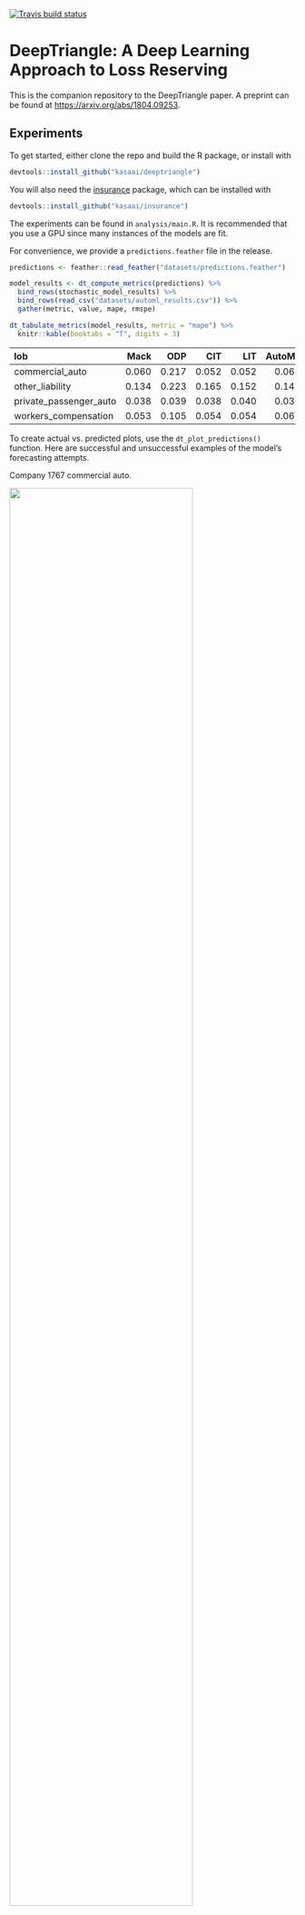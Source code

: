 
<!-- README.md is generated from README.Rmd. Please edit that file -->

[![Travis build
status](https://travis-ci.org/kasaai/deeptriangle.svg?branch=master)](https://travis-ci.org/kasaai/deeptriangle)

# DeepTriangle: A Deep Learning Approach to Loss Reserving

This is the companion repository to the DeepTriangle paper. A preprint
can be found at <https://arxiv.org/abs/1804.09253>.

## Experiments

To get started, either clone the repo and build the R package, or
install with

``` r
devtools::install_github("kasaai/deeptriangle")
```

You will also need the [insurance](https://github.com/kasaai/insurance)
package, which can be installed with

``` r
devtools::install_github("kasaai/insurance")
```

The experiments can be found in `analysis/main.R`. It is recommended
that you use a GPU since many instances of the models are fit.

For convenience, we provide a `predictions.feather` file in the release.

``` r
predictions <- feather::read_feather("datasets/predictions.feather")

model_results <- dt_compute_metrics(predictions) %>%
  bind_rows(stochastic_model_results) %>%
  bind_rows(read_csv("datasets/automl_results.csv")) %>%
  gather(metric, value, mape, rmspe)

dt_tabulate_metrics(model_results, metric = "mape") %>%
  knitr::kable(booktabs = "T", digits = 3)
```

| lob                      |  Mack |   ODP |   CIT |   LIT | AutoML | DeepTriangle |
| :----------------------- | ----: | ----: | ----: | ----: | -----: | -----------: |
| commercial\_auto         | 0.060 | 0.217 | 0.052 | 0.052 |  0.068 |        0.043 |
| other\_liability         | 0.134 | 0.223 | 0.165 | 0.152 |  0.142 |        0.109 |
| private\_passenger\_auto | 0.038 | 0.039 | 0.038 | 0.040 |  0.036 |        0.025 |
| workers\_compensation    | 0.053 | 0.105 | 0.054 | 0.054 |  0.067 |        0.046 |

To create actual vs. predicted plots, use the `dt_plot_predictions()`
function. Here are successful and unsuccessful examples of the model’s
forecasting attempts.

Company 1767 commercial auto.

<img src="man/figures/README-unnamed-chunk-2-1.png" width="80%" />

Company 337 workers’ compensation.

<img src="man/figures/README-unnamed-chunk-3-1.png" width="80%" />

## Testing different architectures

If you would like to try out different architectures or hyperparameters,
you can do so by providing a function that returns a keras model. See
the source code of `dt_model()` for a template.

For more details on the **keras** R package, visit
<https://keras.rstudio.com/>.

